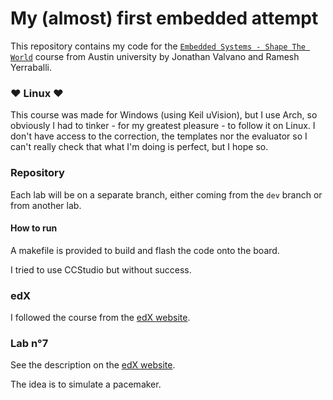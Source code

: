 ﻿# My (almost) first embedded attempt
This repository contains my code for the [`Embedded Systems - Shape The World`](http://users.ece.utexas.edu/~valvano/Volume1/E-Book/) course from Austin university by Jonathan Valvano and Ramesh Yerraballi.

### ♥ Linux ♥
This course was made for Windows (using Keil uVision), but I use Arch, so obviously I had to tinker - for my greatest pleasure - to follow it on Linux. I don't have access to the correction, the templates nor the evaluator so I can't really check that what I'm doing is perfect, but I hope so.

### Repository
Each lab will be on a separate branch, either coming from the `dev` branch or from another lab.

#### How to run
A makefile is provided to build and flash the code onto the board.

I tried to use CCStudio but without success.

### edX
I followed the course from the [edX website](https://www.edx.org/course/embedded-systems-shape-the-world-microcontroller-i).

### Lab n°7
See the description on the [edX website](https://courses.edx.org/courses/course-v1:UTAustinX+UT.6.10x+3T2019/course/#block-v1:UTAustinX+UT.6.10x+3T2019+type@sequential+block@a0b6a553738a4ade8cea678a64266d6e).

The idea is to simulate a pacemaker.

